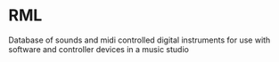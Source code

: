 # RML
Database of sounds and midi controlled digital instruments for use with software and controller devices in a music studio
